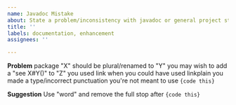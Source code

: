 ```yaml
---
name: Javadoc Mistake
about: State a problem/inconsistency with javadoc or general project style
title: ''
labels: documentation, enhancement
assignees: ''

---
```


**Problem**
package "X" should be plural/renamed to "Y"
you may wish to add a "see X#Y()" to "Z"
you used link when you could have used linkplain
you made a type/incorrect punctuation
you're not meant to use `{code this}`

**Suggestion**
Use "word" and remove the full stop after `{code this}`
